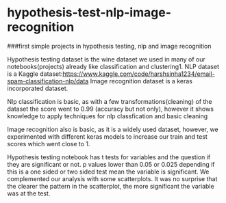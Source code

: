 # hypothesis-test-nlp-image-recognition

###first simple projects in hypothesis testing, nlp and image recognition

Hypothesis testing dataset is the wine dataset we used in many of our notebooks(projects) already like classification and clustering1.
NLP dataset is a Kaggle dataset:https://www.kaggle.com/code/harshsinha1234/email-spam-classification-nlp/data
Image recognition dataset is a keras incorporated dataset.

Nlp classification is basic, as with a few transformations(cleaning) of the dataset the score went to 0.99 (accuracy but not only), however it shows knowledge to apply techniques for nlp classfication and basic cleaning

Image recognition also is basic, as it is a widely used dataset, however, we experimented with different keras models to increase our train and test scores which went close to 1.

Hypothesis testing notebook has t tests for variables and the question if they are significant or not. p values lower than 0.05 or 0.025 depending if this is a one sided or two sided test
mean the variable is significant. We complemented our analysis with some scatterplots. It was no surprise that the clearer the pattern in the scatterplot, the more significant the variable was at the test.



